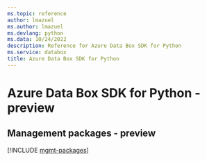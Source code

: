 ```yaml
---
ms.topic: reference
author: lmazuel
ms.author: lmazuel
ms.devlang: python
ms.data: 10/24/2022
description: Reference for Azure Data Box SDK for Python
ms.service: databox
title: Azure Data Box SDK for Python
---
```

# Azure Data Box SDK for Python - preview

## Management packages - preview
[!INCLUDE [mgmt-packages](data-box-mgmt-index.md)]